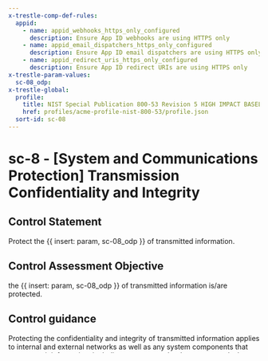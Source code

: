 ```yaml
---
x-trestle-comp-def-rules:
  appid:
    - name: appid_webhooks_https_only_configured
      description: Ensure App ID webhooks are using HTTPS only
    - name: appid_email_dispatchers_https_only_configured
      description: Ensure App ID email dispatchers are using HTTPS only
    - name: appid_redirect_uris_https_only_configured
      description: Ensure App ID redirect URIs are using HTTPS only
x-trestle-param-values:
  sc-08_odp:
x-trestle-global:
  profile:
    title: NIST Special Publication 800-53 Revision 5 HIGH IMPACT BASELINE
    href: profiles/acme-profile-nist-800-53/profile.json
  sort-id: sc-08
---
```


# sc-8 - \[System and Communications Protection\] Transmission Confidentiality and Integrity

## Control Statement

Protect the {{ insert: param, sc-08_odp }} of transmitted information.

## Control Assessment Objective

the {{ insert: param, sc-08_odp }} of transmitted information is/are protected.

## Control guidance

Protecting the confidentiality and integrity of transmitted information applies to internal and external networks as well as any system components that can transmit information, including servers, notebook computers, desktop computers, mobile devices, printers, copiers, scanners, facsimile machines, and radios. Unprotected communication paths are exposed to the possibility of interception and modification. Protecting the confidentiality and integrity of information can be accomplished by physical or logical means. Physical protection can be achieved by using protected distribution systems. A protected distribution system is a wireline or fiber-optics telecommunications system that includes terminals and adequate electromagnetic, acoustical, electrical, and physical controls to permit its use for the unencrypted transmission of classified information. Logical protection can be achieved by employing encryption techniques.

Organizations that rely on commercial providers who offer transmission services as commodity services rather than as fully dedicated services may find it difficult to obtain the necessary assurances regarding the implementation of needed controls for transmission confidentiality and integrity. In such situations, organizations determine what types of confidentiality or integrity services are available in standard, commercial telecommunications service packages. If it is not feasible to obtain the necessary controls and assurances of control effectiveness through appropriate contracting vehicles, organizations can implement appropriate compensating controls.

______________________________________________________________________

## What is the solution and how is it implemented?

<!-- For implementation status enter one of: implemented, partial, planned, alternative, not-applicable -->

<!-- Note that the list of rules under ### Rules: is read-only and changes will not be captured after assembly to JSON -->

<!-- Add control implementation description here for control: sc-8 -->

### Rules:

  - appid_webhooks_https_only_configured
  - appid_email_dispatchers_https_only_configured
  - appid_redirect_uris_https_only_configured

### Implementation Status: planned

______________________________________________________________________
